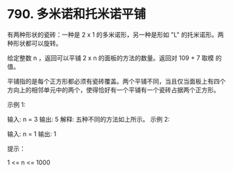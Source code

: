 # 790. 多米诺和托米诺平铺

有两种形状的瓷砖：一种是 2 x 1 的多米诺形，另一种是形如 "L" 的托米诺形。两种形状都可以旋转。



给定整数 n ，返回可以平铺 2 x n 的面板的方法的数量。返回对 109 + 7 取模 的值。

平铺指的是每个正方形都必须有瓷砖覆盖。两个平铺不同，当且仅当面板上有四个方向上的相邻单元中的两个，使得恰好有一个平铺有一个瓷砖占据两个正方形。

 

示例 1:



输入: n = 3
输出: 5
解释: 五种不同的方法如上所示。
示例 2:

输入: n = 1
输出: 1
 

提示：

1 <= n <= 1000